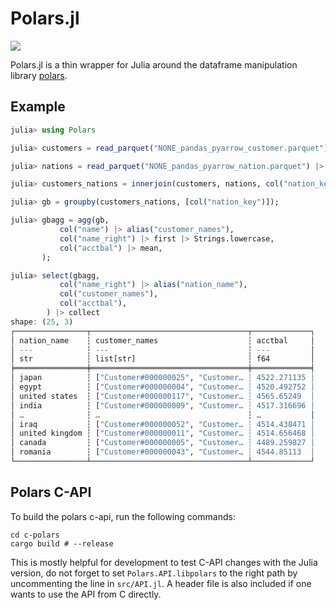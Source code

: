 # Polars.jl

[![](https://img.shields.io/badge/docs-dev-blue.svg)](https://pangoraw.github.io/Polars.jl/docs)

Polars.jl is a thin wrapper for Julia around the dataframe manipulation library [polars](https://github.com/pola-rs/polars).

## Example

```julia
julia> using Polars

julia> customers = read_parquet("NONE_pandas_pyarrow_customer.parquet") |> lazy;

julia> nations = read_parquet("NONE_pandas_pyarrow_nation.parquet") |> lazy;

julia> customers_nations = innerjoin(customers, nations, col("nation_key"));

julia> gb = groupby(customers_nations, [col("nation_key")]);

julia> gbagg = agg(gb,
           col("name") |> alias("customer_names"),
           col("name_right") |> first |> Strings.lowercase,
           col("acctbal") |> mean,
       );

julia> select(gbagg,
           col("name_right") |> alias("nation_name"),
           col("customer_names"),
           col("acctbal"),
        ) |> collect
shape: (25, 3)
┌────────────────┬───────────────────────────────────┬─────────────┐
│ nation_name    ┆ customer_names                    ┆ acctbal     │
│ ---            ┆ ---                               ┆ ---         │
│ str            ┆ list[str]                         ┆ f64         │
╞════════════════╪═══════════════════════════════════╪═════════════╡
│ japan          ┆ ["Customer#000000025", "Customer… ┆ 4522.271135 │
│ egypt          ┆ ["Customer#000000004", "Customer… ┆ 4520.492752 │
│ united states  ┆ ["Customer#000000117", "Customer… ┆ 4565.65249  │
│ india          ┆ ["Customer#000000009", "Customer… ┆ 4517.316696 │
│ …              ┆ …                                 ┆ …           │
│ iraq           ┆ ["Customer#000000052", "Customer… ┆ 4514.438471 │
│ united kingdom ┆ ["Customer#000000011", "Customer… ┆ 4514.656468 │
│ canada         ┆ ["Customer#000000005", "Customer… ┆ 4489.259827 │
│ romania        ┆ ["Customer#000000043", "Customer… ┆ 4544.85113  │
└────────────────┴───────────────────────────────────┴─────────────┘
```

## Polars C-API

To build the polars c-api, run the following commands:

```
cd c-polars
cargo build # --release
```

This is mostly helpful for development to test C-API changes with the Julia version, do not forget to set `Polars.API.libpolars` to the right path by uncommenting the line in `src/API.jl`.
A header file is also included if one wants to use the API from C directly.
